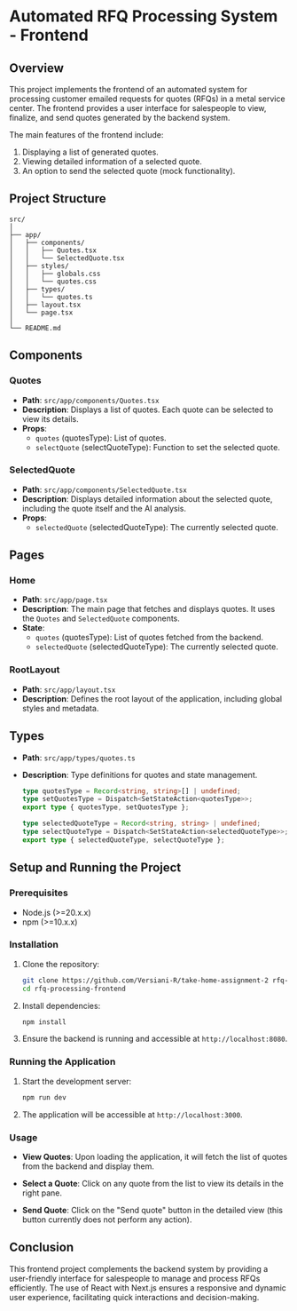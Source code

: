 # Automated RFQ Processing System - Frontend

## Overview

This project implements the frontend of an automated system for processing customer emailed requests for quotes (RFQs) in a metal service center. The frontend provides a user interface for salespeople to view, finalize, and send quotes generated by the backend system. 

The main features of the frontend include:
1. Displaying a list of generated quotes.
2. Viewing detailed information of a selected quote.
3. An option to send the selected quote (mock functionality).

## Project Structure

```
src/
│
├── app/
│   ├── components/
│   │   ├── Quotes.tsx
│   │   └── SelectedQuote.tsx
│   ├── styles/
│   │   ├── globals.css
│   │   └── quotes.css
│   ├── types/
│   │   └── quotes.ts
│   ├── layout.tsx
│   └── page.tsx
│
└── README.md
```

## Components

### Quotes

- **Path**: `src/app/components/Quotes.tsx`
- **Description**: Displays a list of quotes. Each quote can be selected to view its details.
- **Props**:
  - `quotes` (quotesType): List of quotes.
  - `selectQuote` (selectQuoteType): Function to set the selected quote.

### SelectedQuote

- **Path**: `src/app/components/SelectedQuote.tsx`
- **Description**: Displays detailed information about the selected quote, including the quote itself and the AI analysis.
- **Props**:
  - `selectedQuote` (selectedQuoteType): The currently selected quote.

## Pages

### Home

- **Path**: `src/app/page.tsx`
- **Description**: The main page that fetches and displays quotes. It uses the `Quotes` and `SelectedQuote` components.
- **State**:
  - `quotes` (quotesType): List of quotes fetched from the backend.
  - `selectedQuote` (selectedQuoteType): The currently selected quote.

### RootLayout

- **Path**: `src/app/layout.tsx`
- **Description**: Defines the root layout of the application, including global styles and metadata.

## Types

- **Path**: `src/app/types/quotes.ts`
- **Description**: Type definitions for quotes and state management.

  ```typescript
  type quotesType = Record<string, string>[] | undefined;
  type setQuotesType = Dispatch<SetStateAction<quotesType>>;
  export type { quotesType, setQuotesType };

  type selectedQuoteType = Record<string, string> | undefined;
  type selectQuoteType = Dispatch<SetStateAction<selectedQuoteType>>;
  export type { selectedQuoteType, selectQuoteType };
  ```

## Setup and Running the Project

### Prerequisites

- Node.js (>=20.x.x)
- npm (>=10.x.x)

### Installation

1. Clone the repository:
    ```sh
    git clone https://github.com/Versiani-R/take-home-assignment-2 rfq-processing-frontend
    cd rfq-processing-frontend
    ```

2. Install dependencies:
    ```sh
    npm install
    ```

3. Ensure the backend is running and accessible at `http://localhost:8080`.

### Running the Application

1. Start the development server:
    ```sh
    npm run dev
    ```

2. The application will be accessible at `http://localhost:3000`.

### Usage

- **View Quotes**:
  Upon loading the application, it will fetch the list of quotes from the backend and display them.
  
- **Select a Quote**:
  Click on any quote from the list to view its details in the right pane.

- **Send Quote**:
  Click on the "Send quote" button in the detailed view (this button currently does not perform any action).

## Conclusion

This frontend project complements the backend system by providing a user-friendly interface for salespeople to manage and process RFQs efficiently. The use of React with Next.js ensures a responsive and dynamic user experience, facilitating quick interactions and decision-making.
